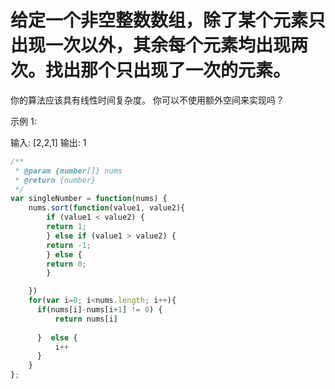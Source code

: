 # 给定一个非空整数数组，除了某个元素只出现一次以外，其余每个元素均出现两次。找出那个只出现了一次的元素。

你的算法应该具有线性时间复杂度。 你可以不使用额外空间来实现吗？

示例 1:

输入: [2,2,1]
输出: 1

``` javascript
/**
 * @param {number[]} nums
 * @return {number}
 */
var singleNumber = function(nums) {
    nums.sort(function(value1, value2){
        if (value1 < value2) {
        return 1;
        } else if (value1 > value2) {
        return -1;
        } else {
        return 0;
        }

    })
    for(var i=0; i<nums.length; i++){
      if(nums[i]-nums[i+1] != 0) {
          return nums[i]
          
      }  else {
          i++
      }
    }
};
```
